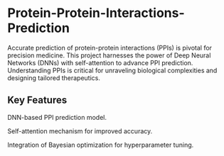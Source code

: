 # Protein-Protein-Interactions-Prediction

Accurate prediction of protein-protein interactions (PPIs) is pivotal for precision medicine. This project harnesses the power of Deep Neural Networks (DNNs) with self-attention to advance PPI prediction. Understanding PPIs is critical for unraveling biological complexities and designing tailored therapeutics.

## Key Features
DNN-based PPI prediction model.

Self-attention mechanism for improved accuracy.

Integration of Bayesian optimization for hyperparameter tuning.
